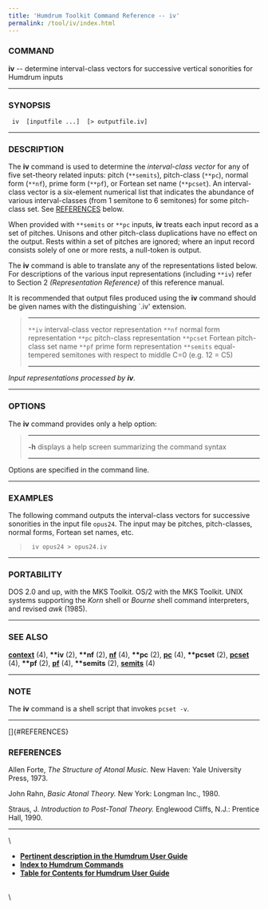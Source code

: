 ```yaml
---
title: 'Humdrum Toolkit Command Reference -- iv'
permalink: /tool/iv/index.html
---
```



### COMMAND

**iv** \-- determine interval-class vectors for successive vertical
sonorities for Humdrum inputs

------------------------------------------------------------------------

### SYNOPSIS

` iv  [inputfile ...]  [> outputfile.iv]`

------------------------------------------------------------------------

### DESCRIPTION

The **iv** command is used to determine the *interval-class vector* for
any of five set-theory related inputs: pitch (`**semits`), pitch-class
(`**pc`), normal form (`**nf`), prime form (`**pf`), or Fortean set name
(`**pcset`). An interval-class vector is a six-element numerical list
that indicates the abundance of various interval-classes (from 1
semitone to 6 semitones) for some pitch-class set. See
[REFERENCES](#REFERENCES) below.

When provided with `**semits` or `**pc` inputs, **iv** treats each input
record as a set of pitches. Unisons and other pitch-class duplications
have no effect on the output. Rests within a set of pitches are ignored;
where an input record consists solely of one or more rests, a null-token
is output.

The **iv** command is able to translate any of the representations
listed below. For descriptions of the various input representations
(including `**iv`) refer to Section 2 *(Representation Reference)* of
this reference manual.

It is recommended that output files produced using the **iv** command
should be given names with the distinguishing \`.iv\' extension.

>   ------------ --------------------------------------------------------------------
>   `**iv`       interval-class vector representation
>   `**nf`       normal form representation
>   `**pc`       pitch-class representation
>   `**pcset`    Fortean pitch-class set name
>   `**pf`       prime form representation
>   `**semits`   equal-tempered semitones with respect to middle C=0 (e.g. 12 = C5)
>   ------------ --------------------------------------------------------------------
>
*Input representations processed by **iv**.*

------------------------------------------------------------------------

### OPTIONS

The **iv** command provides only a help option:

>   -------- -------------------------------------------------------
>   **-h**   displays a help screen summarizing the command syntax
>   -------- -------------------------------------------------------
>
Options are specified in the command line.

------------------------------------------------------------------------

### EXAMPLES

The following command outputs the interval-class vectors for successive
sonorities in the input file `opus24`. The input may be pitches,
pitch-classes, normal forms, Fortean set names, etc.

> ` iv opus24 > opus24.iv`

------------------------------------------------------------------------

### PORTABILITY

DOS 2.0 and up, with the MKS Toolkit. OS/2 with the MKS Toolkit. UNIX
systems supporting the *Korn* shell or *Bourne* shell command
interpreters, and revised *awk* (1985).

------------------------------------------------------------------------

### SEE ALSO

[**context**](context.html) (4), **\*\*iv** (2), **\*\*nf** (2),
[**nf**](nf.html) (4), **\*\*pc** (2), [**pc**](pc.html) (4),
**\*\*pcset** (2), [**pcset**](pcset.html) (4), **\*\*pf** (2),
[**pf**](pf.html) (4), **\*\*semits** (2), [**semits**](semits.html) (4)

------------------------------------------------------------------------

### NOTE

The **iv** command is a shell script that invokes `pcset -v`.

------------------------------------------------------------------------

[]{#REFERENCES}

### REFERENCES

Allen Forte, *The Structure of Atonal Music.* New Haven: Yale University
Press, 1973.

John Rahn, *Basic Atonal Theory.* New York: Longman Inc., 1980.

Straus, J. *Introduction to Post-Tonal Theory.* Englewood Cliffs, N.J.:
Prentice Hall, 1990.

------------------------------------------------------------------------

\

-   [**Pertinent description in the Humdrum User
    Guide**](../guide34.html#Interval_Vectors_Using_the_iv_Command)
-   [**Index to Humdrum Commands**](../commands.toc.html)
-   [**Table for Contents for Humdrum User Guide**](../guide.toc.html)

\
\
